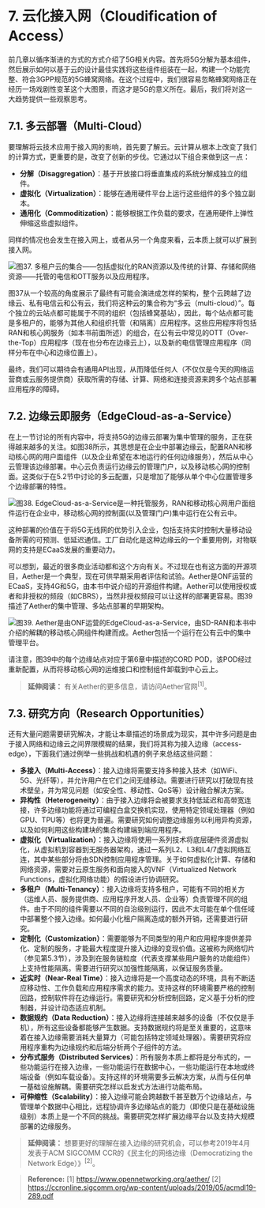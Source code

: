 # 7. 云化接入网（Cloudification of Access）
前几章以循序渐进的方式的方式介绍了5G相关内容。首先将5G分解为基本组件，然后展示如何以基于云的设计最佳实践将这些组件组装在一起，构建一个功能完整、符合3GPP规范的5G蜂窝网络。在这个过程中，我们很容易忽略蜂窝网络正在经历一场戏剧性变革这个大图景，而这才是5G的意义所在。最后，我们将对这一大趋势提供一些观察思考。

## 7.1. 多云部署（Multi-Cloud）
要理解将云技术应用于接入网的影响，首先要了解云。云计算从根本上改变了我们的计算方式，更重要的是，改变了创新的步伐。它通过以下组合来做到这一点：
- **分解（Disaggregation）**：基于开放接口将垂直集成的系统分解成独立的组件。
- **虚拟化（Virtualization）**：能够在通用硬件平台上运行这些组件的多个独立副本。
- **通用化（Commoditization）**：能够根据工作负载的要求，在通用硬件上弹性伸缩这些虚拟组件。

同样的情况也会发生在接入网上，或者从另一个角度来看，云本质上就可以扩展到接入网。

![图37. 多租户云的集合——包括虚拟化的RAN资源以及传统的计算、存储和网络资源——托管的电信和OTT服务以及应用程序。](https://upload-images.jianshu.io/upload_images/15825758-8921af9634bca40f.png?imageMogr2/auto-orient/strip%7CimageView2/2/w/1240)

图37从一个较高的角度展示了最终有可能会演进成怎样的架构，整个云跨越了边缘云、私有电信云和公有云，我们将这种云的集合称为“多云（multi-cloud）”。每个独立的云站点都可能属于不同的组织（包括蜂窝基站），因此，每个站点都可能是多租户的，能够为其他人和组织托管（和隔离）应用程序。这些应用程序将包括RAN和核心网服务（如本书前面所述）的组合，在公有云中常见的OTT（Over-the-Top）应用程序（现在也分布在边缘云上），以及新的电信管理应用程序（同样分布在中心和边缘位置上）。

最终，我们可以期待会有通用API出现，从而降低任何人（不仅仅是今天的网络运营商或云服务提供商）获取所需的存储、计算、网络和连接资源来跨多个站点部署应用程序的障碍。

## 7.2. 边缘云即服务（EdgeCloud-as-a-Service）
在上一节讨论的所有内容中，将支持5G的边缘云部署为集中管理的服务，正在获得越来越多的关注。如图38所示，其思想是在企业中部署边缘云，配置RAN和移动核心网的用户面组件（以及企业希望在本地运行的任何边缘服务），然后从中心云管理该边缘部署。中心云负责运行边缘云的管理门户，以及移动核心网的控制面。这类似于在5.2节中讨论的多云配置，只是增加了能够从单个中心位置管理多个边缘部署的特性。

![图38. EdgeCloud-as-a-Service是一种托管服务，RAN和移动核心网用户面组件运行在企业中，移动核心网的控制面(以及管理门户)集中运行在公有云中。](https://upload-images.jianshu.io/upload_images/15825758-dcc5b2b59e0dd626.png?imageMogr2/auto-orient/strip%7CimageView2/2/w/1240)

这种部署的价值在于将5G无线网的优势引入企业，包括支持实时控制大量移动设备所需的可预测、低延迟通信。工厂自动化是这种边缘云的一个重要用例，对物联网的支持是ECaaS发展的重要动力。

可以想到，最近的很多商业活动都和这个方向有关。不过现在也有这方面的开源项目，Aether是一个典型，现在可供早期采用者评估和试验。Aether是ONF运营的ECaaS，支持4G和5G，由本书中说介绍的开源组件构建。Aether可以使用授权或者和非授权的频段（如CBRS），当然非授权频段可以让这样的部署更容易。图39描述了Aether的集中管理、多站点部署的早期架构。

![图39. Aether是由ONF运营的EdgeCloud-as-a-Service，由SD-RAN和本书中介绍的解耦的移动核心网组件构建而成。Aether包括一个运行在公有云中的集中管理平台。](https://upload-images.jianshu.io/upload_images/15825758-53d365d932a1514b.png?imageMogr2/auto-orient/strip%7CimageView2/2/w/1240)

请注意，图39中的每个边缘站点对应于第6章中描述的CORD POD，该POD经过重新配置，从而将移动核心网的运维接口和控制组件卸载到中心云上。

> **延伸阅读：**
> 有关Aether的更多信息，请访问Aether官网<sup>[1]</sup>。

## 7.3. 研究方向（Research Opportunities）
还有大量问题需要研究解决，才能让本章描述的场景成为现实，其中许多问题是由于接入网络和边缘云之间界限模糊的结果，我们将其称为接入边缘（access-edge），下面我们通过例举一些挑战和机遇的例子来总结这些问题：
- **多接入（Multi-Access）**：接入边缘将需要支持多种接入技术（如WiFi、5G、光纤等），并允许用户在它们之间无缝移动。需要进行研究以打破现有技术壁垒，并为常见问题（如安全性、移动性、QoS等）设计融合解决方案。
- **异构性（Heterogeneity）**：由于接入边缘将会被要求支持低延迟和高带宽连接，许多边缘功能将通过可编程白盒交换机实现，使用特定领域处理器（例如GPU、TPU等）也将更为普遍。需要研究如何调整边缘服务以利用异构资源，以及如何利用这些构建块的集合构建端到端应用程序。
- **虚拟化（Virtualization）**：接入边缘将使用一系列技术将底层硬件资源虚拟化，从虚拟机到容器到无服务器架构，通过一系列L2、L3和L4/7虚拟网络互连，其中某些部分将由SDN控制应用程序管理。关于如何虚拟化计算、存储和网络资源，需要对云原生服务和面向接入的VNF（Virtualized Network Functions，虚拟化网络功能）的假设进行协调研究。
- **多租户（Multi-Tenancy）**：接入边缘将支持多租户，可能有不同的相关方（运维人员、服务提供商、应用程序开发人员、企业等）负责管理不同的组件。由于不同的组件需要以不同的自治级别运行，因此不太可能在单个信任域中部署整个接入边缘。如何最小化租户隔离造成的额外开销，还需要进行研究。
- **定制化（Customization）**：需要能够为不同类型的用户和应用程序提供差异化、定制的服务，才能最大程度提升接入边缘的变现价值。这被称为网络切片（参见第5.3节），涉及到在服务链粒度（代表支撑某些用户服务的功能组件）上支持性能隔离。需要进行研究以加强性能隔离，以保证服务质量。
- **近实时（Near-Real Time）**：接入边缘将是一个高度动态的环境，具有不断适应移动性、工作负载和应用程序需求的能力。支持这样的环境需要严格的控制回路，控制软件将在边缘运行。需要研究和分析控制回路，定义基于分析的控制器，并设计动态适应机制。
- **数据规约（Data Reduction）**：接入边缘将连接越来越多的设备（不仅仅是手机），所有这些设备都能够产生数据。支持数据规约将是至关重要的，这意味着在接入边缘需要消耗大量算力（可能包括特定领域处理器）。需要研究将应用程序重构为边缘规约和后端分析两个子组件的方法。
- **分布式服务（Distributed Services）**：所有服务本质上都将是分布式的，一些功能运行在接入边缘，一些功能运行在数据中心，一些功能运行在本地或终端设备（例如车载设备）。支持这样的环境需要多云解决方案，从而与任何单一基础设施解耦。需要研究怎样以启发式方法进行功能布局。
- **可伸缩性（Scalability）**：接入边缘可能会跨越数千甚至数万个边缘站点，与管理单个数据中心相比，远程协调许多边缘站点的能力（即使只是在基础设施级别）本质上是一个不同的挑战。需要研究怎样扩展边缘平台以及支持大规模部署的边缘服务。

> **延伸阅读：**
> 想要更好的理解在接入边缘的研究机会，可以参考2019年4月发表于ACM SIGCOMM CCR的《民主化的网络边缘（Democratizing the Network Edge）》<sup>[2]</sup>。

> **Reference:**
> [1] https://www.opennetworking.org/aether/
> [2] https://ccronline.sigcomm.org/wp-content/uploads/2019/05/acmdl19-289.pdf